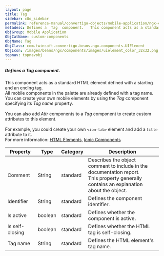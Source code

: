 ```yaml
---
layout: page
title: Tag
sidebar: c8o_sidebar
permalink: reference-manual/convertigo-objects/mobile-application/ngx-components/custom-components/tag/
metadesc: Defines a  Tag  component.   This component acts as a standard HTML element defined with a starting and an ending tag. All mobile components in the pa
ObjGroup: Mobile Application
ObjCatName: custom-components
ObjName: Tag
ObjClass: com.twinsoft.convertigo.beans.ngx.components.UIElement
ObjIcon: /images/beans/ngx/components/images/uielement_color_32x32.png
topnav: topnavobj
---
```

##### Defines a <i>Tag</i> component. 

This component acts as a standard HTML element defined with a starting and an ending tag.<br/>All mobile components in the palette are already defined with a tag name. You can create your own mobile elements by using the <i>Tag</i> component specifying its <i>Tag name</i> property. <br /><br /> You can also add <i>Attr</i> components to a <i>Tag</i> component to create custom attributes to this element. <br /><br />For example, you could create your own <code>&lt;ion-tab&gt;</code> element and add a <code>title</code> attribute to it.<br/> For more information: <a href='https://www.w3schools.com/html/html_elements.asp' target='_blank'>HTML Elements</a>, <a href='https://ionicframework.com/docs/components' target='_blank'>Ionic Components</a>

Property | Type | Category | Description
--- | --- | --- | ---
Comment | String | standard | Describes the object comment to include in the documentation report.<br/>This property generally contains an explanation about the object.
Identifier | String | standard | Defines the component identifier.<br/>
Is active | boolean | standard | Defines whether the component is active.<br/>
Is self-closing | boolean | standard | Defines whether the HTML tag is self-closing.<br/>
Tag name | String | standard | Defines the HTML element's tag name.<br/>
